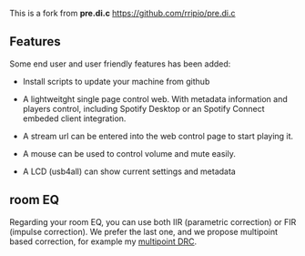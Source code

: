 This is a fork from **pre.di.c**  https://github.com/rripio/pre.di.c

## Features

Some end user and user friendly features has been added:

- Install scripts to update your machine from github

- A lightweitght single page control web. With metadata information and players control, including Spotify Desktop or an Spotify Connect embeded client integration. 

- A stream url can be entered into the web control page to start playing it.

- A mouse can be used to control volume and mute easily.

- A LCD (usb4all) can show current settings and metadata


## room EQ

Regarding your room EQ, you can use both IIR (parametric correction) or FIR (impulse correction). We prefer the last one, and we propose multipoint based correction, for example my [multipoint DRC](https://github.com/Rsantct/DRC).
